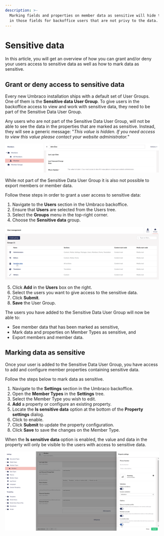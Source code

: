 ```yaml
---
description: >-
  Marking fields and properties on member data as sensitive will hide the data
  in those fields for backoffice users that are not privy to the data.
---
```


# Sensitive data

In this article, you will get an overview of how you can grant and/or deny your users access to sensitive data as well as how to mark data as sensitive.

## Grant or deny access to sensitive data

Every new Umbraco installation ships with a default set of User Groups. One of them is the **Sensitive data User Group**. To give users in the backoffice access to view and work with sensitive data, they need to be part of the Sensitive Data User Group.

Any users who are not part of the Sensitive Data User Group, will not be able to see the data in the properties that are marked as sensitive. Instead, they will see a generic message: "_This value is hidden. If you need access to view this value please contact your website administrator._"

![Sensitive data hidden](../../../../16/umbraco-cms/reference/security/images/sensitive-data-hidden-v8.png)

While not part of the Sensitive Data User Group it is also not possible to export members or member data.

Follow these steps in order to grant a user access to sensitive data:

1. Navigate to the **Users** section in the Umbraco backoffice.
2. Ensure that **Users** are selected from the Users tree.
3. Select the **Groups** menu in the top-right corner.
4. Choose the **Sensitive data** group.

![Sensitive data user group](../../../../16/umbraco-cms/reference/security/images/sensitive-data-user-group-v8.png)

5. Click **Add** in the **Users** box on the right.
6. Select the users you want to give access to the sensitive data.
7. Click **Submit**.
8. **Save** the User Group.

The users you have added to the Sensitive Data User Group will now be able to:

* See member data that has been marked as sensitive,
* Mark data and properties on Member Types as sensitive, and
* Export members and member data.

## Marking data as sensitive

Once your user is added to the Sensitive Data User Group, you have access to add and configure member properties containing sensitive data.

Follow the steps below to mark data as sensitive.

1. Navigate to the **Settings** section in the Umbraco backoffice.
2. Open the **Member Types** in the **Settings** tree.
3. Select the Member Type you wish to edit.
4. **Add** a property or configure an existing property.
5. Locate the **Is sensitive data** option at the bottom of the **Property settings** dialog.
6. Click to enable.
7. Click **Submit** to update the property configuration.
8. Click **Save** to save the changes on the Member Type.

When the **Is sensitive data** option is enabled, the value and data in the property will only be visible to the users with access to sensitive data.

![Update member type](../../../../16/umbraco-cms/reference/security/images/update-member-type-v8.png)
